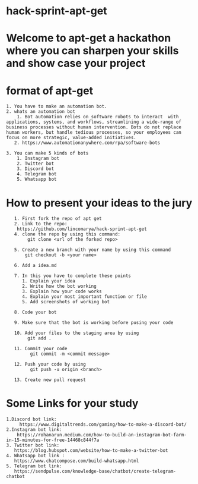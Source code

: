 # hack-sprint-apt-get
# Welcome to apt-get a hackathon where you can sharpen your skills and show case your project

# format of  apt-get

    1. You have to make an automation bot.
    2. whats an automation bot 
        1. Bot automation relies on software robots to interact  with applications, systems, and workflows, streamlining a wide-range of business processes without human intervention. Bots do not replace human workers, but handle tedious processes, so your employees can focus on more strategic, value-added initiatives.
       2. https://www.automationanywhere.com/rpa/software-bots
    
    3. You can make 5 kinds of bots
        1. Instagram bot
        2. Twitter bot
        3. Discord bot
        4. Telegram bot
        5. Whatsapp bot
#     How to present your ideas to the jury
        
       1. First fork the repo of apt get
       2. Link to the repo:                                             
        https://github.com/lincomarya/hack-sprint-apt-get
       4. clone the repo by using this command:
            git clone <url of the forked repo>
   
       5. Create a new branch with your name by using this command 
           git checkout -b <your name>
       
       6. Add a idea.md 
   
       7. In this you have to complete these points
          1. Explain your idea
          2. Write how the bot working 
          3. Explain how your code works 
          4. Explain your most important function or file
          5. Add screenshots of working bot
   
       8. Code your bot
   
       9. Make sure that the bot is working before pusing your code
   
       10. Add your files to the staging area by using
            git add .
   
       11. Commit your code
             git commit -m <commit message> 
   
       12. Push your code by using 
             git push -u origin <branch>

       13. Create new pull request
   

#   Some Links for your study
    1.Discord bot link:
         https://www.digitaltrends.com/gaming/how-to-make-a-discord-bot/
    2.Instagram bot link:
        https://rohanarun.medium.com/how-to-build-an-instagram-bot-farm-in-15-minutes-for-free-14468c844f7a
    3. Twitter bot link:
       https://blog.hubspot.com/website/how-to-make-a-twitter-bot
    4. Whatsapp bot link :
       https://www.chatcompose.com/build-whatsapp.html
    5. Telegram bot link:
       https://sendpulse.com/knowledge-base/chatbot/create-telegram-chatbot   